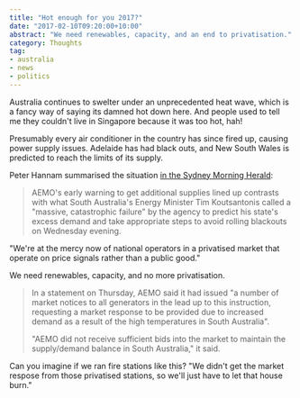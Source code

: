 ```yaml
---
title: "Hot enough for you 2017?"
date: "2017-02-10T09:20:00+10:00"
abstract: "We need renewables, capacity, and an end to privatisation."
category: Thoughts
tag:
- australia
- news
- politics
---
```

Australia continues to swelter under an unprecedented heat wave, which is a fancy way of saying its damned hot down here. And people used to tell me they couldn't live in Singapore because it was too hot, hah!

Presumably every air conditioner in the country has since fired up, causing power supply issues. Adelaide has had black outs, and New South Wales is predicted to reach the limits of its supply.

Peter Hannam summarised the situation [in the Sydney Morning Herald]:

> AEMO's early warning to get additional supplies lined up contrasts with what South Australia's Energy Minister Tim Koutsantonis called a "massive, catastrophic failure" by the agency to predict his state's excess demand and take appropriate steps to avoid rolling blackouts on Wednesday evening.
> 
"We're at the mercy now of national operators in a privatised market that operate on price signals rather than a public good."

We need renewables, capacity, and no more privatisation.

> In a statement on Thursday, AEMO said it had issued "a number of market notices to all generators in the lead up to this instruction, requesting a market response to be provided due to increased demand as a result of the high temperatures in South Australia".
>
> "AEMO did not receive sufficient bids into the market to maintain the supply/demand balance in South Australia," it said.

Can you imagine if we ran fire stations like this? "We didn't get the market respose from those privatised stations, so we'll just have to let that house burn."

[in the Sydney Morning Herald]: http://www.smh.com.au/business/energy/warning-of-nsw-power-shortages-after-soaring-temperatures-stoke-demand-20170208-gu8rv5

